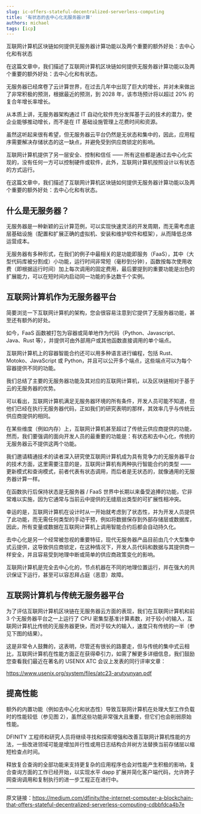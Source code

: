 ```yaml
---
slug: ic-offers-stateful-decentralized-serverless-computing
title: '有状态的去中心化无服务器计算'
authors: michael
tags: [icp]
---
```


互联网计算机区块链如何提供无服务器计算功能以及两个重要的额外好处：去中心化和有状态

<!--truncate-->

在这篇文章中，我们描述了互联网计算机区块链如何提供无服务器计算功能以及两个重要的额外好处：去中心化和有状态。

无服务器已经席卷了云计算世界，在过去几年中出现了巨大的增长，并对未来做出了非常积极的预测，根据最近的预测，到 2028 年，该市场预计将以超过 20% 的复合年增长率增长。

从本质上讲，无服务器架构通过 IT 自动化软件充分发挥基于云的技术的潜力，使企业能够推动增长，而不是在 IT 基础设施管理上花费时间和资源。

虽然这听起来很有希望，但无服务器云平台仍然是无状态和集中的，因此，应用程序需要解决存储状态的这一缺点，并避免受到供应商锁定的影响。

互联网计算机提供了另一层安全、控制和信任 —— 所有这些都是通过去中心化实现的，没有任何一方可以控制硬件或软件，此外，互联网计算机按照设计以有状态的方式运行。

在这篇文章中，我们描述了互联网计算机区块链如何提供无服务器计算功能以及两个重要的额外好处：去中心化和有状态。

## 什么是无服务器？

无服务器是一种新颖的云计算范例，可以实现快速灵活的开发周期，而无需考虑底层基础设施（配置和扩展正确的虚拟机、安装和维护软件和框架），从而降低总体运营成本。

无服务器有多种形式，在我们的例子中最相关的是功能即服务（FaaS），其中（大型代码库被分割成）小功能，运行时间非常短（毫秒到分钟），函数按每次使用收费（即根据运行时间）加上每次调用的固定费用，最后要提到的重要功能是出色的扩展能力，可以在短时间内启动同一功能的多达数千个实例。

## 互联网计算机作为无服务器平台

简要浏览一下互联网计算机的架构，您会很容易注意到它提供了无服务器功能，甚至还有额外的好处。

如今，FaaS 函数被打包为容器或简单地作为代码（Python、Javascript、Java、Rust 等），并提供可由外部用户或其他函数直接调用的单个端点。

互联网计算机上的容器智能合约还可以用多种语言进行编程，包括 Rust、Motoko、JavaScript 或 Python，并且可以公开多个端点，这些端点可以为每个容器提供不同的功能。

我们总结了主要的无服务器功能及其对应的互联网计算机，以及区块链相对于基于云的无服务器的优势。

可以看出，互联网计算机满足无服务器环境的所有条件，开发人员可能不知道，但他们已经在执行无服务器代码，正如我们的研究表明的那样，其效率几乎与传统云供应商提供的相同。

在某些维度（例如内存）上，互联网计算机甚至超过了传统云供应商提供的功能，然而，我们要强调的面向开发人员的最重要的功能是：有状态和去中心化，传统的无服务器云不提供这两个功能。

我们邀请精通技术的读者深入研究使互联网计算机成为具有竞争力的无服务器平台的技术方面，这里需要注意的是，互联网计算机有两种执行智能合约的类型 —— 更新模式和查询模式，前者代表有状态调用，而后者是无状态的，就像通用的无服务器计算一样。

在函数执行后保持状态是无服务器 / FaaS 世界中长期以来备受追捧的功能，它非常难以实施，因为它通常与当前云中提供的无缝扇出类型的可扩展性相冲突。

幸运的是，互联网计算机在设计时从一开始就考虑到了状态性，并为开发人员提供了此功能，而无需任何类型的手动干预，例如将数据保存到外部存储层或数据库，因此，所有变量或数据在互联网计算机上调用智能合约后都会自动持久化。

去中心化是另一个经常被忽视的重要特征，现代无服务器产品目前由几个大型集中式云提供，这导致供应商锁定，在这种情况下，开发人员代码和数据与其提供商一样安全，并且容易受到地理中断或简单的供应商政策变化的影响。

互联网计算机是完全去中心化的，节点机器在不同的地理位置运行，并在强大的共识保证下运行，甚至可以容忍拜占庭（恶意）故障。

## 互联网计算机与传统无服务器平台

为了评估互联网计算机区块链在无服务器云方面的表现，我们在互联网计算机和前 3 个无服务器平台之一上运行了 CPU 密集型基准计算素数，对于较小的输入，互联网计算机比传统的无服务器更快，而对于较大的输入，速度只有传统的一半（参见下图的结果）。

这是非常令人鼓舞的，这表明，尽管还有很长的路要走，但与传统的集中式云相比，互联网计算机在性能方面正在获得牵引力，如需了解更多详细信息，我们鼓励您查看我们最近在著名的 USENIX ATC 会议上发表的同行评审文章：

https://www.usenix.org/system/files/atc23-arutyunyan.pdf

## 提高性能

额外的内置功能（例如去中心化和状态性）导致互联网计算机在处理大型工作负载时的性能较低（参见图 2），虽然这些功能非常强大且重要，但它们也会削弱原始性能。

DFINITY 工程师和研究人员将继续寻找和探索增强和改善互联网计算机性能的方法，一些改进领域可能是增加并行性或用日志结构合并树方法替换当前存储层以缩短检查点时间。

释放复合查询的全部功能来支持更复杂的应用程序也会对性能产生积极的影响，复合查询方面的工作已经开始，以实现水平 dapp 扩展并简化客户端代码，允许跨子网查询调用和复制执行的进一步工程正在进行中。

---

原文链接：https://medium.com/dfinity/the-internet-computer-a-blockchain-that-offers-stateful-decentralized-serverless-computing-cdbbfdca4b7e

